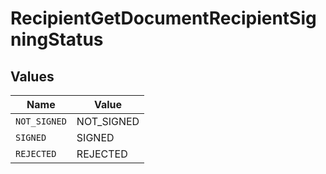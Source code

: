 # RecipientGetDocumentRecipientSigningStatus


## Values

| Name         | Value        |
| ------------ | ------------ |
| `NOT_SIGNED` | NOT_SIGNED   |
| `SIGNED`     | SIGNED       |
| `REJECTED`   | REJECTED     |